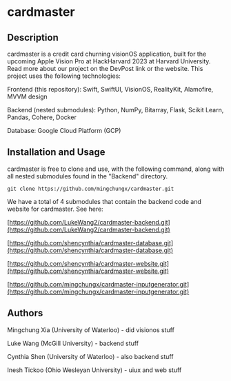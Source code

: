 # cardmaster

## Description

cardmaster is a credit card churning visionOS application, built for the upcoming Apple Vision Pro at HackHarvard 2023 at Harvard University. Read more about our project on the DevPost link or the website. This project uses the following technologies:

Frontend (this repository): Swift, SwiftUI, VisionOS, RealityKit, Alamofire, MVVM design

Backend (nested submodules): Python, NumPy, Bitarray, Flask, Scikit Learn, Pandas, Cohere, Docker

Database: Google Cloud Platform (GCP)

## Installation and Usage

cardmaster is free to clone and use, with the following command, along with all nested submodules found in the "Backend" directory.
```
git clone https://github.com/mingchungx/cardmaster.git
```

We have a total of 4 submodules that contain the backend code and website for cardmaster. See here:

[https://github.com/LukeWang2/cardmaster-backend.git](https://github.com/LukeWang2/cardmaster-backend.git)

[https://github.com/shencynthia/cardmaster-database.git](https://github.com/shencynthia/cardmaster-database.git)

[https://github.com/shencynthia/cardmaster-website.git](https://github.com/shencynthia/cardmaster-website.git)

[https://github.com/mingchungx/cardmaster-inputgenerator.git](https://github.com/mingchungx/cardmaster-inputgenerator.git)


## Authors

Mingchung Xia (University of Waterloo) - did visionos stuff

Luke Wang (McGill University) - backend stuff

Cynthia Shen (University of Waterloo) - also backend stuff

Inesh Tickoo (Ohio Wesleyan University) - uiux and web stuff

